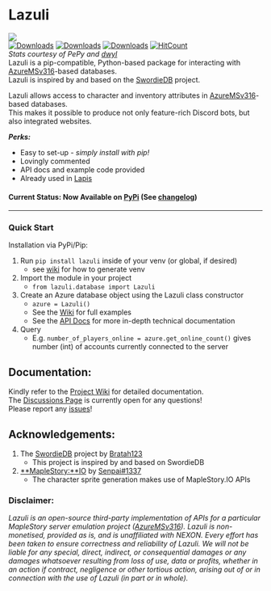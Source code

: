 # Lazuli
![](https://i.imgur.com/o25Tqra.png)  
[![Downloads](https://static.pepy.tech/personalized-badge/lazuli?period=total&units=international_system&left_color=black&right_color=blue&left_text=Total%20Downloads)](https://pepy.tech/project/lazuli) [![Downloads](https://static.pepy.tech/personalized-badge/lazuli?period=month&units=international_system&left_color=black&right_color=blue&left_text=Monthly%20Downloads)](https://pepy.tech/project/lazuli) [![Downloads](https://static.pepy.tech/personalized-badge/lazuli?period=week&units=international_system&left_color=black&right_color=blue&left_text=Weekly%20Downloads)](https://pepy.tech/project/lazuli) [![HitCount](http://hits.dwyl.com/TEAM-SPIRIT-Productions/Lazuli.svg)](http://hits.dwyl.com/TEAM-SPIRIT-Productions/Lazuli)  
*Stats courtesy of PePy and [dwyl](https://github.com/dwyl)*  
Lazuli is a pip-compatible, Python-based package for interacting with [AzureMSv316](https://github.com/SoulGirlJP/AzureV316)-based databases.  
Lazuli is inspired by and based on the [SwordieDB](https://github.com/Bratah123/SwordieDB) project.  

Lazuli allows access to character and inventory attributes in [AzureMSv316](https://github.com/SoulGirlJP/AzureV316)-based databases.  
This makes it possible to produce not only feature-rich Discord bots, but also integrated websites.  

***Perks:***  
  - Easy to set-up - *simply install with pip!*
  - Lovingly commented
  - API docs and example code provided
  - Already used in [Lapis](https://github.com/TEAM-SPIRIT-Productions/Lapis)

#### Current Status: Now Available on [PyPi](https://pypi.org/project/lazuli/) (See [changelog](https://github.com/TEAM-SPIRIT-Productions/Lazuli/blob/main/CHANGELOG.md))
---
### Quick Start
Installation via PyPi/Pip:
  1. Run `pip install lazuli` inside of your venv (or global, if desired)
      - see [wiki](https://github.com/TEAM-SPIRIT-Productions/Lazuli/wiki/Technical-Details) for how to generate venv
  2. Import the module in your project
      - `from lazuli.database import Lazuli`
  3. Create an Azure database object using the Lazuli class constructor
      - `azure = Lazuli()`
      - See the [Wiki](https://github.com/TEAM-SPIRIT-Productions/Lazuli/wiki/Sample-Code-Fragments#loading-a-database) for full examples
      - See the [API Docs](https://team-spirit-productions.github.io/Lazuli/reference/lazuli/) for more in-depth technical documentation
  4. Query
      - E.g. `number_of_players_online = azure.get_online_count()` gives number (int) of accounts currently connected to the server

## Documentation:
Kindly refer to the [Project Wiki](https://github.com/TEAM-SPIRIT-Productions/Lazuli/wiki) for detailed documentation.  
The [Discussions Page](https://github.com/TEAM-SPIRIT-Productions/Lazuli/discussions) is currently open for any questions!  
Please report any [issues](https://github.com/TEAM-SPIRIT-Productions/Lazuli/issues)!  

## Acknowledgements:
1. The [SwordieDB](https://github.com/Bratah123/SwordieDB) project by [Bratah123](https://github.com/Bratah123)  
    - This project is inspired by and based on SwordieDB  
2. [**MapleStory:**IO](https://maplestory.io/) by [Senpai#1337](https://discord.gg/3SyrbAs)  
      - The character sprite generation makes use of MapleStory.IO APIs  

### Disclaimer:
*Lazuli is an open-source third-party implementation of APIs for a particular MapleStory server emulation project ([AzureMSv316](https://github.com/SoulGirlJP/AzureV316)). Lazuli is non-monetised, provided as is, and is unaffiliated with NEXON. Every effort has been taken to ensure correctness and reliability of Lazuli. We will not be liable for any special, direct, indirect, or consequential damages or any damages whatsoever resulting from loss of use, data or profits, whether in an action if contract, negligence or other tortious action, arising out of or in connection with the use of Lazuli (in part or in whole).*
